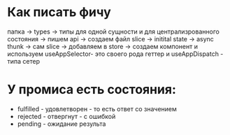 # Как писать фичу

папка
-> types
-> типы для одной сущности и для централизрованного состояния
-> пишем api
-> создаем файл slice
-> initital state
-> async thunk
-> сам slice
-> добавляем в store
-> создаем компонент и используем
useAppSelector- это своего рода геттер и
useAppDispatch - типа сетер

# У промиса есть состояния:

- fulfilled - удовлетворен - то есть ответ со значением
- rejected - отвергнут - с ошибкой
- pending - ожидание результа

